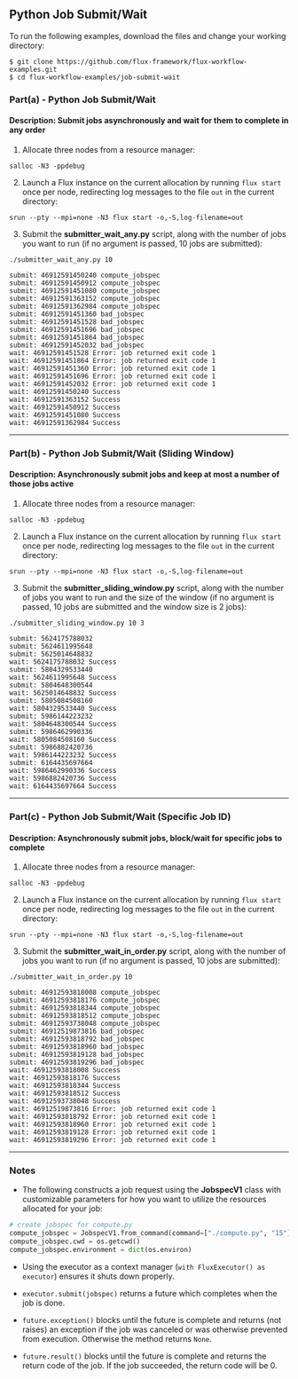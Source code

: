 ## Python Job Submit/Wait

To run the following examples, download the files and change your working directory:

```
$ git clone https://github.com/flux-framework/flux-workflow-examples.git
$ cd flux-workflow-examples/job-submit-wait
```

### Part(a) - Python Job Submit/Wait

#### Description: Submit jobs asynchronously and wait for them to complete in any order

1. Allocate three nodes from a resource manager:

`salloc -N3 -ppdebug`

2. Launch a Flux instance on the current allocation by running `flux start` once per node, redirecting log messages to the file `out` in the current directory:

`srun --pty --mpi=none -N3 flux start -o,-S,log-filename=out`

3. Submit the **submitter_wait_any.py** script, along with the number of jobs you want to run (if no argument is passed, 10 jobs are submitted):

`./submitter_wait_any.py 10`

```
submit: 46912591450240 compute_jobspec
submit: 46912591450912 compute_jobspec
submit: 46912591451080 compute_jobspec
submit: 46912591363152 compute_jobspec
submit: 46912591362984 compute_jobspec
submit: 46912591451360 bad_jobspec
submit: 46912591451528 bad_jobspec
submit: 46912591451696 bad_jobspec
submit: 46912591451864 bad_jobspec
submit: 46912591452032 bad_jobspec
wait: 46912591451528 Error: job returned exit code 1
wait: 46912591451864 Error: job returned exit code 1
wait: 46912591451360 Error: job returned exit code 1
wait: 46912591451696 Error: job returned exit code 1
wait: 46912591452032 Error: job returned exit code 1
wait: 46912591450240 Success
wait: 46912591363152 Success
wait: 46912591450912 Success
wait: 46912591451080 Success
wait: 46912591362984 Success
```

---

### Part(b) - Python Job Submit/Wait (Sliding Window)

#### Description: Asynchronously submit jobs and keep at most a number of those jobs active

1. Allocate three nodes from a resource manager:

`salloc -N3 -ppdebug`

2. Launch a Flux instance on the current allocation by running `flux start` once per node, redirecting log messages to the file `out` in the current directory:

`srun --pty --mpi=none -N3 flux start -o,-S,log-filename=out`

3. Submit the **submitter_sliding_window.py** script, along with the number of jobs you want to run and the size of the window (if no argument is passed, 10 jobs are submitted and the window size is 2 jobs):

`./submitter_sliding_window.py 10 3`

```
submit: 5624175788032
submit: 5624611995648
submit: 5625014648832
wait: 5624175788032 Success
submit: 5804329533440
wait: 5624611995648 Success
submit: 5804648300544
wait: 5625014648832 Success
submit: 5805084508160
wait: 5804329533440 Success
submit: 5986144223232
wait: 5804648300544 Success
submit: 5986462990336
wait: 5805084508160 Success
submit: 5986882420736
wait: 5986144223232 Success
submit: 6164435697664
wait: 5986462990336 Success
wait: 5986882420736 Success
wait: 6164435697664 Success
```

---

### Part(c) - Python Job Submit/Wait (Specific Job ID)

#### Description: Asynchronously submit jobs, block/wait for specific jobs to complete

1. Allocate three nodes from a resource manager:

`salloc -N3 -ppdebug`

2. Launch a Flux instance on the current allocation by running `flux start` once per node, redirecting log messages to the file `out` in the current directory:

`srun --pty --mpi=none -N3 flux start -o,-S,log-filename=out`

3. Submit the **submitter_wait_in_order.py** script, along with the number of jobs you want to run (if no argument is passed, 10 jobs are submitted):

`./submitter_wait_in_order.py 10`

```
submit: 46912593818008 compute_jobspec
submit: 46912593818176 compute_jobspec
submit: 46912593818344 compute_jobspec
submit: 46912593818512 compute_jobspec
submit: 46912593738048 compute_jobspec
submit: 46912519873816 bad_jobspec
submit: 46912593818792 bad_jobspec
submit: 46912593818960 bad_jobspec
submit: 46912593819128 bad_jobspec
submit: 46912593819296 bad_jobspec
wait: 46912593818008 Success
wait: 46912593818176 Success
wait: 46912593818344 Success
wait: 46912593818512 Success
wait: 46912593738048 Success
wait: 46912519873816 Error: job returned exit code 1
wait: 46912593818792 Error: job returned exit code 1
wait: 46912593818960 Error: job returned exit code 1
wait: 46912593819128 Error: job returned exit code 1
wait: 46912593819296 Error: job returned exit code 1
```

---

### Notes

- The following constructs a job request using the **JobspecV1** class with customizable parameters for how you want to utilize the resources allocated for your job:

```python
# create jobspec for compute.py
compute_jobspec = JobspecV1.from_command(command=["./compute.py", "15"], num_tasks=4, num_nodes=2, cores_per_task=2)
compute_jobspec.cwd = os.getcwd()
compute_jobspec.environment = dict(os.environ)
```

- Using the executor as a context manager (`with FluxExecutor() as executor`) ensures it shuts down properly.

- `executor.submit(jobspec)` returns a future which completes when the job is done.

- `future.exception()` blocks until the future is complete and returns (not raises) an exception if the job was canceled or was otherwise prevented from execution. Otherwise the method returns ``None``.

- `future.result()` blocks until the future is complete and returns the return code of the job. If the job succeeded, the return code will be 0.
